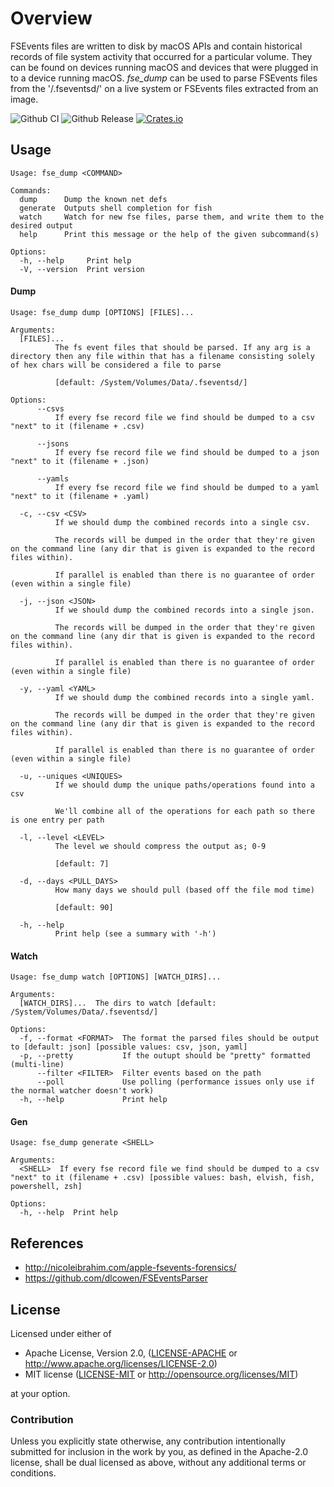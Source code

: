 # Overview

FSEvents files are written to disk by macOS APIs and contain historical records of file system
activity that occurred for a particular volume. They can be found on devices running macOS and
devices that were plugged in to a device running macOS. _fse_dump_ can be used to parse FSEvents
files from the '/.fseventsd/' on a live system or FSEvents files extracted from an image.

![Github CI](https://github.com/lespea/fse_dump/actions/workflows/ci.yml/badge.svg)
![Github Release](https://github.com/lespea/fse_dump/actions/workflows/release.yml/badge.svg)
[![Crates.io](https://img.shields.io/crates/v/fse_dump.svg)](https://crates.io/crates/fse_dump)

## Usage

```
Usage: fse_dump <COMMAND>

Commands:
  dump      Dump the known net defs
  generate  Outputs shell completion for fish
  watch     Watch for new fse files, parse them, and write them to the desired output
  help      Print this message or the help of the given subcommand(s)

Options:
  -h, --help     Print help
  -V, --version  Print version
```

#### Dump

```
Usage: fse_dump dump [OPTIONS] [FILES]...

Arguments:
  [FILES]...
          The fs event files that should be parsed. If any arg is a directory then any file within that has a filename consisting solely of hex chars will be considered a file to parse
          
          [default: /System/Volumes/Data/.fseventsd/]

Options:
      --csvs
          If every fse record file we find should be dumped to a csv "next" to it (filename + .csv)

      --jsons
          If every fse record file we find should be dumped to a json "next" to it (filename + .json)

      --yamls
          If every fse record file we find should be dumped to a yaml "next" to it (filename + .yaml)

  -c, --csv <CSV>
          If we should dump the combined records into a single csv.
          
          The records will be dumped in the order that they're given on the command line (any dir that is given is expanded to the record files within).
          
          If parallel is enabled than there is no guarantee of order (even within a single file)

  -j, --json <JSON>
          If we should dump the combined records into a single json.
          
          The records will be dumped in the order that they're given on the command line (any dir that is given is expanded to the record files within).
          
          If parallel is enabled than there is no guarantee of order (even within a single file)

  -y, --yaml <YAML>
          If we should dump the combined records into a single yaml.
          
          The records will be dumped in the order that they're given on the command line (any dir that is given is expanded to the record files within).
          
          If parallel is enabled than there is no guarantee of order (even within a single file)

  -u, --uniques <UNIQUES>
          If we should dump the unique paths/operations found into a csv
          
          We'll combine all of the operations for each path so there is one entry per path

  -l, --level <LEVEL>
          The level we should compress the output as; 0-9
          
          [default: 7]

  -d, --days <PULL_DAYS>
          How many days we should pull (based off the file mod time)
          
          [default: 90]

  -h, --help
          Print help (see a summary with '-h')
```

#### Watch

```
Usage: fse_dump watch [OPTIONS] [WATCH_DIRS]...

Arguments:
  [WATCH_DIRS]...  The dirs to watch [default: /System/Volumes/Data/.fseventsd/]

Options:
  -f, --format <FORMAT>  The format the parsed files should be output to [default: json] [possible values: csv, json, yaml]
  -p, --pretty           If the outupt should be "pretty" formatted (multi-line)
      --filter <FILTER>  Filter events based on the path
      --poll             Use polling (performance issues only use if the normal watcher doesn't work)
  -h, --help             Print help
```

#### Gen

```
Usage: fse_dump generate <SHELL>

Arguments:
  <SHELL>  If every fse record file we find should be dumped to a csv "next" to it (filename + .csv) [possible values: bash, elvish, fish, powershell, zsh]

Options:
  -h, --help  Print help
```

## References

- http://nicoleibrahim.com/apple-fsevents-forensics/
- https://github.com/dlcowen/FSEventsParser

## License

Licensed under either of

- Apache License, Version 2.0, ([LICENSE-APACHE](LICENSE-APACHE) or http://www.apache.org/licenses/LICENSE-2.0)
- MIT license ([LICENSE-MIT](LICENSE-MIT) or http://opensource.org/licenses/MIT)

at your option.

### Contribution

Unless you explicitly state otherwise, any contribution intentionally submitted
for inclusion in the work by you, as defined in the Apache-2.0 license, shall be dual licensed as above, without any
additional terms or conditions.
